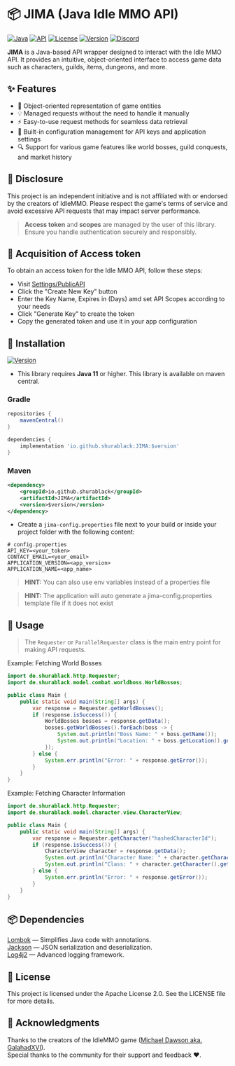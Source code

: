 [Java]: https://img.shields.io/badge/Java%2011-rgb(235%2C%20149%2C%2042)?style=for-the-badge
[API]: https://img.shields.io/badge/API-Wrapper-blue?style=for-the-badge
[License]: https://img.shields.io/badge/License-Apache%202.0-white?style=for-the-badge
[Version]: https://img.shields.io/maven-central/v/io.github.shurablack/JIMA?strategy=highestVersion&style=for-the-badge&color=green
[Discord]: https://img.shields.io/badge/Discord-shurablack-rgb(2%2C%20187%2C%20249)?style=for-the-badge&logo=discord&logoColor=rgb(2%2C%20187%2C%20249)

# 📦 JIMA (Java Idle MMO API)

[![Java][]][Java]
[![API][]][API]
[![License][]][License]
[![Version][]][Version]
[![Discord][]][Discord]

**JIMA** is a Java-based API wrapper designed to interact with the Idle MMO API. It provides an intuitive, object-oriented interface to access game data such as characters, guilds, items, dungeons, and more.

## ✨ Features

- 🧱 Object-oriented representation of game entities
- 💡 Managed requests without the need to handle it manually   
- ⚡ Easy-to-use request methods for seamless data retrieval
- 💾 Built-in configuration management for API keys and application settings
- 🔍 Support for various game features like world bosses, guild conquests, and market history

## 📑 Disclosure
This project is an independent initiative and is not affiliated with or endorsed by the creators of IdleMMO. Please respect the game's terms of service and avoid excessive API requests that may impact server performance.
> **Access token** and **scopes** are managed by the user of this library. Ensure you handle authentication securely and responsibly.

## 🔑 Acquisition of Access token
To obtain an access token for the Idle MMO API, follow these steps:
- Visit [Settings/PublicAPI](https://web.idle-mmo.com/settings/api)
- Click the "Create New Key" button
- Enter the Key Name, Expires in (Days) amd set API Scopes according to your needs
- Click "Generate Key" to create the token
- Copy the generated token and use it in your app configuration

## 🔧 Installation
[![Version][]][Version]
- This library requires **Java 11** or higher. This library is available on maven central.
### Gradle
```gradle
repositories {
    mavenCentral()
}

dependencies {
    implementation 'io.github.shurablack:JIMA:$version'
}
```

### Maven
```xml
<dependency>
    <groupId>io.github.shurablack</groupId>
    <artifactId>JIMA</artifactId>
    <version>$version</version>
</dependency>
```
- Create a `jima-config.properties` file next to your build or inside your project folder with the following content:
```
# config.properties
API_KEY=<your_token>
CONTACT_EMAIL=<your_email>
APPLICATION_VERSION=<app_version>
APPLICATION_NAME=<app_name>
```
> **HINT:** You can also use env variables instead of a properties file

> **HINT:** The application will auto generate a jima-config.properties template file if it does not exist

## 🧪 Usage

> The `Requester` or `ParallelRequester` class is the main entry point for making API requests.

Example: Fetching World Bosses
```java
import de.shurablack.http.Requester;
import de.shurablack.model.combat.worldboss.WorldBosses;

public class Main {
    public static void main(String[] args) {
        var response = Requester.getWorldBosses();
        if (response.isSuccess()) {
            WorldBosses bosses = response.getData();
            bosses.getWorldBosses().forEach(boss -> {
                System.out.println("Boss Name: " + boss.getName());
                System.out.println("Location: " + boss.getLocation().getName());
            });
        } else {
            System.err.println("Error: " + response.getError());
        }
    }
}
```

Example: Fetching Character Information
```java
import de.shurablack.http.Requester;
import de.shurablack.model.character.view.CharacterView;

public class Main {
    public static void main(String[] args) {
        var response = Requester.getCharacter("hashedCharacterId");
        if (response.isSuccess()) {
            CharacterView character = response.getData();
            System.out.println("Character Name: " + character.getCharacter().getName());
            System.out.println("Class: " + character.getCharacter().getClassType());
        } else {
            System.err.println("Error: " + response.getError());
        }
    }
}
```

## 📦 Dependencies
[Lombok](https://projectlombok.org/) — Simplifies Java code with annotations. <br>
[Jackson](https://github.com/FasterXML/jackson) — JSON serialization and deserialization. <br>
[Log4j2](https://logging.apache.org/log4j/2.x/) — Advanced logging framework. <br>

## 📜 License
This project is licensed under the Apache License 2.0.
See the LICENSE file for more details.

## 🙏 Acknowledgments
Thanks to the creators of the IdleMMO game ([Michael Dawson aka. GalahadXVI](https://github.com/GalahadXVI)). <br>
Special thanks to the community for their support and feedback ❤️.
